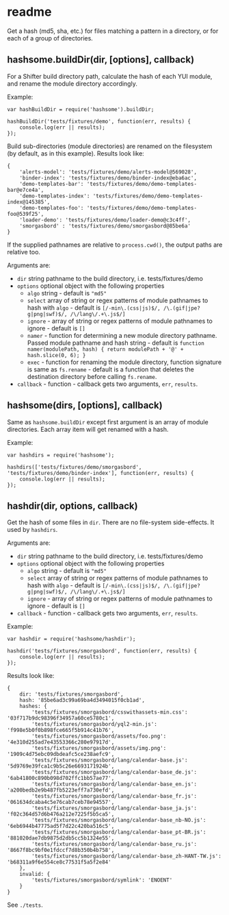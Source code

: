 # readme

Get a hash (md5, sha, etc.) for files matching a pattern in a directory, or for each of a group of directories.

## hashsome.buildDir(dir, [options], callback)

For a Shifter build directory path, calculate the hash of each YUI module, and rename the module directory accordingly.

Example:

    var hashBuildDir = require('hashsome').buildDir;

    hashBuildDir('tests/fixtures/demo', function(err, results) {
        console.log(err || results);
    });

Build sub-directories (module directories) are renamed on the filesystem (by default, as in this example). Results look like:

    {
        'alerts-model': 'tests/fixtures/demo/alerts-model@569028',
        'binder-index': 'tests/fixtures/demo/binder-index@eba6ac',
        'demo-templates-bar': 'tests/fixtures/demo/demo-templates-bar@e7ce4a',
        'demo-templates-index': 'tests/fixtures/demo/demo-templates-index@145385',
        'demo-templates-foo': 'tests/fixtures/demo/demo-templates-foo@539f25',
        'loader-demo': 'tests/fixtures/demo/loader-demo@c3c4ff',
        'smorgasbord' : 'tests/fixtures/demo/smorgasbord@85be6a'
    }

If the supplied pathnames are relative to `process.cwd()`, the output paths are relative too.

Arguments are:

- `dir` string pathname to the build directory, i.e. tests/fixtures/demo
- `options` optional object with the following properties
    - `algo` string - default is `"md5"`
    - `select` array of string or regex patterns of module pathnames to hash with `algo` - default is `[/-min\.(css|js)$/, /\.(gif|jpe?g|png|swf)$/, /\/lang\/.+\.js$/]`
    - `ignore` - array of string or regex patterns of module pathnames to ignore - default is `[]`
    - `namer` - function for determining a new module directory pathname. Passed module pathname and hash string - default is `function namer(modulePath, hash) { return modulePath + '@' + hash.slice(0, 6); }`
    - `exec` - function for renaming the module directory, function signature is same as `fs.rename` - default is a function that deletes the destination directory before calling `fs.rename`.
- `callback` - function - callback gets two arguments, `err`, `results`.

## hashsome(dirs, [options], callback)

Same as `hashsome.buildDir` except first argument is an array of module directories. Each array item will get renamed with a hash.

Example:

    var hashdirs = require('hashsome');

    hashdirs(['tests/fixtures/demo/smorgasbord', 'tests/fixtures/demo/binder-index'], function(err, results) {
        console.log(err || results);
    });

## hashdir(dir, options, callback)

Get the hash of some files in `dir`. There are no file-system side-effects. It used by `hashdirs`.

Arguments are:

- `dir` string pathname to the build directory, i.e. tests/fixtures/demo
- `options` optional object with the following properties
    - `algo` string - default is `"md5"`
    - `select` array of string or regex patterns of module pathnames to hash with `algo` - default is `[/-min\.(css|js)$/, /\.(gif|jpe?g|png|swf)$/, /\/lang\/.+\.js$/]`
    - `ignore` - array of string or regex patterns of module pathnames to ignore - default is `[]`
- `callback` - function - callback gets two arguments, `err`, `results`.

Example:

    var hashdir = require('hashsome/hashdir');

    hashdir('tests/fixtures/smorgasbord', function(err, results) {
        console.log(err || results);
    });

Results look like:

    {
        dir: 'tests/fixtures/smorgasbord',
        hash: '85be6ad3c99a69ba4d3494015f0cb1ad',
        hashes: {
            'tests/fixtures/smorgasbord/csswithassets-min.css': '03f717b9dc98396f34957a60ce5780c1',
            'tests/fixtures/smorgasbord/yql2-min.js': 'f998e5b0f0b898fce665f5b914c41b76',
            'tests/fixtures/smorgasbord/assets/foo.png': '4e310d255ad7e43553366c280e97917d',
            'tests/fixtures/smorgasbord/assets/img.png': '1909c4d75ebc09dbdeafc5ce238aefc9',
            'tests/fixtures/smorgasbord/lang/calendar-base.js': '5d9769e39fca1c9b5c26e6693171924b',
            'tests/fixtures/smorgasbord/lang/calendar-base_de.js': '6ab41800c890b098d702ffc1bb57ae77',
            'tests/fixtures/smorgasbord/lang/calendar-base_en.js': 'a200bedb2e9b487fb5223eff7a730efd',
            'tests/fixtures/smorgasbord/lang/calendar-base_fr.js': '061634dcaba4c5e76cab7ceb78e94557',
            'tests/fixtures/smorgasbord/lang/calendar-base_ja.js': 'f02c364d57d6b476a212e7225f5b5ca5',
            'tests/fixtures/smorgasbord/lang/calendar-base_nb-NO.js': '6eb6944b47775ad5f7d22c420ba516c5',
            'tests/fixtures/smorgasbord/lang/calendar-base_pt-BR.js': '881020dae7db9875d2db5cc5b1324e55',
            'tests/fixtures/smorgasbord/lang/calendar-base_ru.js': '8667f8bc9bf0e1fdccf7d8b350b4b758',
            'tests/fixtures/smorgasbord/lang/calendar-base_zh-HANT-TW.js': 'b68311a9f6e554ce8c77531f5a5f2e84'
        },
        invalid: {
            'tests/fixtures/smorgasbord/symlink': 'ENOENT'
        }
    }

See `./tests`.
